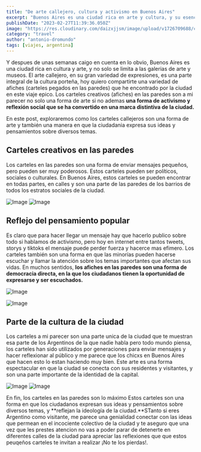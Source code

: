 ```yaml
---
title: "De arte callejero, cultura y activismo en Buenos Aires"
excerpt: "Buenos Aires es una ciudad rica en arte y cultura, y su esencia se refleja no solo en galerías y museos, sino también en su vibrante arte callejero. Al recorrer las calles, te sorprenderá cómo estos carteles capturan el pensamiento colectivo de la ciudad. ¡No te los pierdas!"
publishDate: "2023-02-27T11:39:36.050Z"
image: "https://res.cloudinary.com/daizxjjsm/image/upload/v1726709688/cjl4lmdufibsuiphje59.webp"
category: "travel"
author: "antonio-dromundo"
tags: [viajes, argentina]
---
```

Y despues de unas semanas caigo en cuenta en lo obvio, Buenos Aires es una ciudad rica en cultura y arte, y no solo se limita a las galerias de arte y museos. El arte callejero, en su gran variedad de expresiones, es una parte integral de la cultura porteña, hoy quiero compartirte una variedad de afiches (carteles pegados en las paredes) que he encontrado por la ciudad en este viaje epico. Los carteles creativos (afiches) en las paredes son a mi parecer no solo una forma de arte si no ademas **una forma de activismo y reflexión social que se ha convertido en una marca distintiva de la ciudad.** 

En este post, exploraremos como los carteles callejeros son una forma de arte y también una manera en que la ciudadania expresa sus ideas y pensamientos sobre diversos temas.

## Carteles creativos en las paredes

Los carteles en las paredes son una forma de enviar mensajes pequeños, pero pueden ser muy poderosos. Estos carteles pueden ser políticos, sociales o culturales. En Buenos Aires, estos carteles se pueden encontrar en todas partes, en calles y son una parte de las paredes de los barrios de todos los estratos sociales de la ciudad.

![Image](https://res.cloudinary.com/daizxjjsm/image/upload/v1726712218/mrwhz9oxuysxkmw89ill.jpg)
![Image](https://res.cloudinary.com/daizxjjsm/image/upload/v1726712220/uizfrmdtmttex0sv08us.jpg)

## Reflejo del pensamiento popular

Es claro que para hacer llegar un mensaje hay que hacerlo publico sobre todo si hablamos de activismo, pero hoy en internet entre tantos tweets, storys y tiktoks el mensaje puede perder fuerza y hacerce mas efimero. Los carteles también son una forma en que las minorías pueden hacerse escuchar y llamar la atención sobre los temas importantes que afectan sus vidas. En muchos sentidos, **los afiches en las paredes son una forma de democracia directa, en la que los ciudadanos tienen la oportunidad de expresarse y ser escuchados.**

![Image](https://res.cloudinary.com/daizxjjsm/image/upload/v1726712271/grl1jwonmk8qprmypujq.jpg)

![Image](https://res.cloudinary.com/daizxjjsm/image/upload/v1726712214/yi7ydbadgzljrrcnwfk3.jpg)


## Parte de la cultura de la ciudad

Los carteles a mi parecer son una parte unica de la ciudad que te muestran esa parte de los Argentinos de la que nadie habla pero todo mundo piensa, los carteles han sido utilizados por generaciones para enviar mensajes y hacer reflexionar al público y me parece que los chicxs en Buenos Aires que hacen esto lo estan haciendo muy bien. Este arte es una forma espectacular en que la ciudad se conecta con sus residentes y visitantes, y son una parte importante de la identidad de la capital.

![Image](https://res.cloudinary.com/daizxjjsm/image/upload/v1725488692/aldz87ew535vxpfkavwh.jpg)
![Image](https://res.cloudinary.com/daizxjjsm/image/upload/v1726712305/qu54h9yfl3d3puqavjes.jpg)

En fin, los carteles en las paredes son lo máximo  Estos carteles son una forma en que los ciudadanos expresan sus ideas y pensamientos sobre diversos temas, y **reflejan la ideología de la ciudad.**STanto si eres Argentino como visitante, me parece una genialidad conectar con las ideas que permean en el incociente colectivo de la ciudad y te aseguro que una vez que les prestes atencion no vas a poder parar de detenerte en diferentes calles de la ciudad para apreciar las reflexiones que que estos peuqeños carteles te invitan a realizar ¡No te los pierdas!.